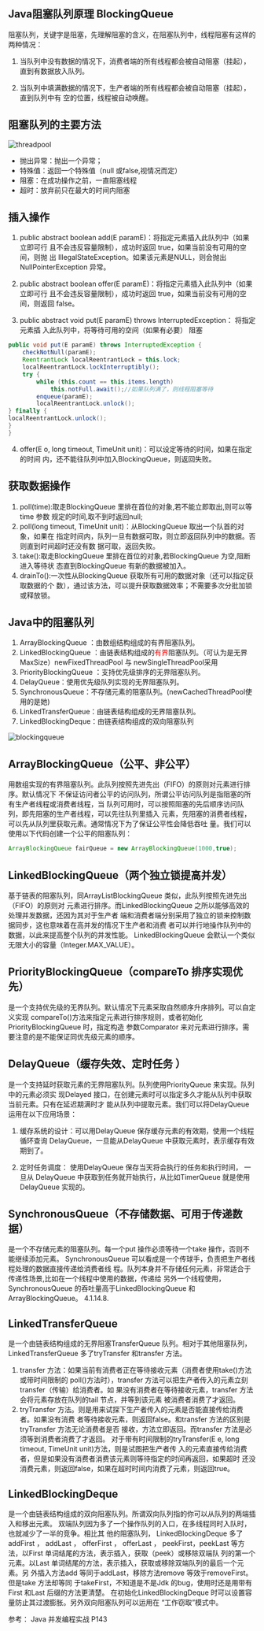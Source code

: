 ## Java阻塞队列原理 BlockingQueue

阻塞队列，关键字是阻塞，先理解阻塞的含义，在阻塞队列中，线程阻塞有这样的两种情况：

1. 当队列中没有数据的情况下，消费者端的所有线程都会被自动阻塞（挂起），直到有数据放入队列。

2. 当队列中填满数据的情况下，生产者端的所有线程都会被自动阻塞（挂起），直到队列中有
空的位置，线程被自动唤醒。

## 阻塞队列的主要方法


![threadpool](../images/thread-pool-2.png)

- 抛出异常：抛出一个异常；
- 特殊值：返回一个特殊值（null 或false,视情况而定）
- 阻塞：在成功操作之前，一直阻塞线程
- 超时：放弃前只在最大的时间内阻塞

## 插入操作

1. public abstract boolean add(E paramE)：将指定元素插入此队列中（如果立即可行
且不会违反容量限制），成功时返回 true，如果当前没有可用的空间，则抛
出 IllegalStateException。如果该元素是NULL，则会抛出NullPointerException 异常。

2. public abstract boolean offer(E paramE)：将指定元素插入此队列中（如果立即可行
且不会违反容量限制），成功时返回 true，如果当前没有可用的空间，则返回 false。

3. public abstract void put(E paramE) throws InterruptedException： 将指定元素插
入此队列中，将等待可用的空间（如果有必要） 阻塞

```java
public void put(E paramE) throws InterruptedException {
    checkNotNull(paramE);
    ReentrantLock localReentrantLock = this.lock;
    localReentrantLock.lockInterruptibly();
    try {
        while (this.count == this.items.length)
            this.notFull.await();//如果队列满了，则线程阻塞等待
        enqueue(paramE);
        localReentrantLock.unlock();
} finally {
localReentrantLock.unlock();
}
}
```
4. offer(E o, long timeout, TimeUnit unit)：可以设定等待的时间，如果在指定的时间
内，还不能往队列中加入BlockingQueue，则返回失败。

## 获取数据操作

1. poll(time):取走BlockingQueue 里排在首位的对象,若不能立即取出,则可以等time 参数
规定的时间,取不到时返回null;
2. poll(long timeout, TimeUnit unit)：从BlockingQueue 取出一个队首的对象，如果在
指定时间内，队列一旦有数据可取，则立即返回队列中的数据。否则直到时间超时还没有数
据可取，返回失败。
3. take():取走BlockingQueue 里排在首位的对象,若BlockingQueue 为空,阻断进入等待状
态直到BlockingQueue 有新的数据被加入。
4. drainTo():一次性从BlockingQueue 获取所有可用的数据对象（还可以指定获取数据的个
数），通过该方法，可以提升获取数据效率；不需要多次分批加锁或释放锁。

## Java中的阻塞队列

1. ArrayBlockingQueue ：由数组结构组成的有界阻塞队列。
2. LinkedBlockingQueue ：由链表结构组成的<font color = 'red'>有界</font>阻塞队列。（可认为是无界MaxSize）newFixedThreadPool 与 newSingleThreadPool采用
3. PriorityBlockingQueue ：支持优先级排序的无界阻塞队列。
4. DelayQueue：使用优先级队列实现的无界阻塞队列。
5. SynchronousQueue：不存储元素的阻塞队列。(newCachedThreadPool使用的是她)
6. LinkedTransferQueue：由链表结构组成的无界阻塞队列。
7. LinkedBlockingDeque：由链表结构组成的双向阻塞队列

![blockingqueue](../images/blockingqueue-1.png)


## ArrayBlockingQueue（公平、非公平）

用数组实现的有界阻塞队列。此队列按照先进先出（FIFO）的原则对元素进行排序。默认情况下
不保证访问者公平的访问队列，所谓公平访问队列是指阻塞的所有生产者线程或消费者线程，当
队列可用时，可以按照阻塞的先后顺序访问队列，即先阻塞的生产者线程，可以先往队列里插入
元素，先阻塞的消费者线程，可以先从队列里获取元素。通常情况下为了保证公平性会降低吞吐
量。我们可以使用以下代码创建一个公平的阻塞队列：
```java
ArrayBlockingQueue fairQueue = new ArrayBlockingQueue(1000,true);
```

## LinkedBlockingQueue（两个独立锁提高并发）

基于链表的阻塞队列，同ArrayListBlockingQueue 类似，此队列按照先进先出（FIFO）的原则对
元素进行排序。而LinkedBlockingQueue 之所以能够高效的处理并发数据，还因为其对于生产者
端和消费者端分别采用了独立的锁来控制数据同步，这也意味着在高并发的情况下生产者和消费
者可以并行地操作队列中的数据，以此来提高整个队列的并发性能。
LinkedBlockingQueue 会默认一个类似无限大小的容量（Integer.MAX_VALUE）。


## PriorityBlockingQueue（compareTo 排序实现优先）


是一个支持优先级的无界队列。默认情况下元素采取自然顺序升序排列。可以自定义实现
compareTo()方法来指定元素进行排序规则，或者初始化PriorityBlockingQueue 时，指定构造
参数Comparator 来对元素进行排序。需要注意的是不能保证同优先级元素的顺序。

## DelayQueue（缓存失效、定时任务 ）

是一个支持延时获取元素的无界阻塞队列。队列使用PriorityQueue 来实现。队列中的元素必须实
现Delayed 接口，在创建元素时可以指定多久才能从队列中获取当前元素。只有在延迟期满时才
能从队列中提取元素。我们可以将DelayQueue 运用在以下应用场景：

1. 缓存系统的设计：可以用DelayQueue 保存缓存元素的有效期，使用一个线程循环查询
DelayQueue，一旦能从DelayQueue 中获取元素时，表示缓存有效期到了。

2. 定时任务调度： 使用DelayQueue 保存当天将会执行的任务和执行时间， 一旦从
DelayQueue 中获取到任务就开始执行，从比如TimerQueue 就是使用DelayQueue 实现的。

## SynchronousQueue（不存储数据、可用于传递数据）

是一个不存储元素的阻塞队列。每一个put 操作必须等待一个take 操作，否则不能继续添加元素。
SynchronousQueue 可以看成是一个传球手，负责把生产者线程处理的数据直接传递给消费者线
程。队列本身并不存储任何元素，非常适合于传递性场景,比如在一个线程中使用的数据，传递给
另外一个线程使用， SynchronousQueue 的吞吐量高于LinkedBlockingQueue 和
ArrayBlockingQueue。
4.1.14.8.


## LinkedTransferQueue

是一个由链表结构组成的无界阻塞TransferQueue 队列。相对于其他阻塞队列，
LinkedTransferQueue 多了tryTransfer 和transfer 方法。
1. transfer 方法：如果当前有消费者正在等待接收元素（消费者使用take()方法或带时间限制的
poll()方法时），transfer 方法可以把生产者传入的元素立刻transfer（传输）给消费者。如
果没有消费者在等待接收元素，transfer 方法会将元素存放在队列的tail 节点，并等到该元素
被消费者消费了才返回。
2. tryTransfer 方法。则是用来试探下生产者传入的元素是否能直接传给消费者。如果没有消费
者等待接收元素，则返回false。和transfer 方法的区别是tryTransfer 方法无论消费者是否
接收，方法立即返回。而transfer 方法是必须等到消费者消费了才返回。
对于带有时间限制的tryTransfer(E e, long timeout, TimeUnit unit)方法，则是试图把生产者传
入的元素直接传给消费者，但是如果没有消费者消费该元素则等待指定的时间再返回，如果超时
还没消费元素，则返回false，如果在超时时间内消费了元素，则返回true。

## LinkedBlockingDeque

是一个由链表结构组成的双向阻塞队列。所谓双向队列指的你可以从队列的两端插入和移出元素。
双端队列因为多了一个操作队列的入口，在多线程同时入队时，也就减少了一半的竞争。相比其
他的阻塞队列， LinkedBlockingDeque 多了addFirst ， addLast ， offerFirst ， offerLast ，
peekFirst，peekLast 等方法，以First 单词结尾的方法，表示插入，获取（peek）或移除双端队
列的第一个元素。以Last 单词结尾的方法，表示插入，获取或移除双端队列的最后一个元素。另
外插入方法add 等同于addLast，移除方法remove 等效于removeFirst。但是take 方法却等同
于takeFirst，不知道是不是Jdk 的bug，使用时还是用带有First 和Last 后缀的方法更清楚。
在初始化LinkedBlockingDeque 时可以设置容量防止其过渡膨胀。另外双向阻塞队列可以运用在
“工作窃取”模式中。


参考： Java 并发编程实战 P143


## 